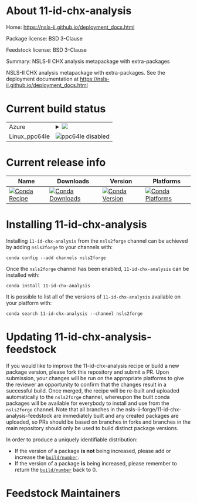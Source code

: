 About 11-id-chx-analysis
========================

Home: https://nsls-ii.github.io/deployment_docs.html

Package license: BSD 3-Clause

Feedstock license: BSD 3-Clause

Summary: NSLS-II CHX analysis metapackage with extra-packages

NSLS-II CHX analysis metapackage with extra-packages. See the deployment
documentation at https://nsls-ii.github.io/deployment_docs.html


Current build status
====================


<table>
    
  <tr>
    <td>Azure</td>
    <td>
      <details>
        <summary>
          <a href="https://dev.azure.com/nsls2forge/nsls2forge/_build/latest?definitionId=130&branchName=master">
            <img src="https://dev.azure.com/nsls2forge/nsls2forge/_apis/build/status/11-id-chx-analysis-feedstock?branchName=master">
          </a>
        </summary>
        <table>
          <thead><tr><th>Variant</th><th>Status</th></tr></thead>
          <tbody><tr>
              <td>linux_python3.6</td>
              <td>
                <a href="https://dev.azure.com/nsls2forge/nsls2forge/_build/latest?definitionId=130&branchName=master">
                  <img src="https://dev.azure.com/nsls2forge/nsls2forge/_apis/build/status/11-id-chx-analysis-feedstock?branchName=master&jobName=linux&configuration=linux_python3.6" alt="variant">
                </a>
              </td>
            </tr><tr>
              <td>linux_python3.7</td>
              <td>
                <a href="https://dev.azure.com/nsls2forge/nsls2forge/_build/latest?definitionId=130&branchName=master">
                  <img src="https://dev.azure.com/nsls2forge/nsls2forge/_apis/build/status/11-id-chx-analysis-feedstock?branchName=master&jobName=linux&configuration=linux_python3.7" alt="variant">
                </a>
              </td>
            </tr><tr>
              <td>osx_python3.6</td>
              <td>
                <a href="https://dev.azure.com/nsls2forge/nsls2forge/_build/latest?definitionId=130&branchName=master">
                  <img src="https://dev.azure.com/nsls2forge/nsls2forge/_apis/build/status/11-id-chx-analysis-feedstock?branchName=master&jobName=osx&configuration=osx_python3.6" alt="variant">
                </a>
              </td>
            </tr><tr>
              <td>osx_python3.7</td>
              <td>
                <a href="https://dev.azure.com/nsls2forge/nsls2forge/_build/latest?definitionId=130&branchName=master">
                  <img src="https://dev.azure.com/nsls2forge/nsls2forge/_apis/build/status/11-id-chx-analysis-feedstock?branchName=master&jobName=osx&configuration=osx_python3.7" alt="variant">
                </a>
              </td>
            </tr><tr>
              <td>win_python3.6</td>
              <td>
                <a href="https://dev.azure.com/nsls2forge/nsls2forge/_build/latest?definitionId=130&branchName=master">
                  <img src="https://dev.azure.com/nsls2forge/nsls2forge/_apis/build/status/11-id-chx-analysis-feedstock?branchName=master&jobName=win&configuration=win_python3.6" alt="variant">
                </a>
              </td>
            </tr><tr>
              <td>win_python3.7</td>
              <td>
                <a href="https://dev.azure.com/nsls2forge/nsls2forge/_build/latest?definitionId=130&branchName=master">
                  <img src="https://dev.azure.com/nsls2forge/nsls2forge/_apis/build/status/11-id-chx-analysis-feedstock?branchName=master&jobName=win&configuration=win_python3.7" alt="variant">
                </a>
              </td>
            </tr>
          </tbody>
        </table>
      </details>
    </td>
  </tr>
  <tr>
    <td>Linux_ppc64le</td>
    <td>
      <img src="https://img.shields.io/badge/ppc64le-disabled-lightgrey.svg" alt="ppc64le disabled">
    </td>
  </tr>
</table>

Current release info
====================

| Name | Downloads | Version | Platforms |
| --- | --- | --- | --- |
| [![Conda Recipe](https://img.shields.io/badge/recipe-11--id--chx--analysis-green.svg)](https://anaconda.org/nsls2forge/11-id-chx-analysis) | [![Conda Downloads](https://img.shields.io/conda/dn/nsls2forge/11-id-chx-analysis.svg)](https://anaconda.org/nsls2forge/11-id-chx-analysis) | [![Conda Version](https://img.shields.io/conda/vn/nsls2forge/11-id-chx-analysis.svg)](https://anaconda.org/nsls2forge/11-id-chx-analysis) | [![Conda Platforms](https://img.shields.io/conda/pn/nsls2forge/11-id-chx-analysis.svg)](https://anaconda.org/nsls2forge/11-id-chx-analysis) |

Installing 11-id-chx-analysis
=============================

Installing `11-id-chx-analysis` from the `nsls2forge` channel can be achieved by adding `nsls2forge` to your channels with:

```
conda config --add channels nsls2forge
```

Once the `nsls2forge` channel has been enabled, `11-id-chx-analysis` can be installed with:

```
conda install 11-id-chx-analysis
```

It is possible to list all of the versions of `11-id-chx-analysis` available on your platform with:

```
conda search 11-id-chx-analysis --channel nsls2forge
```




Updating 11-id-chx-analysis-feedstock
=====================================

If you would like to improve the 11-id-chx-analysis recipe or build a new
package version, please fork this repository and submit a PR. Upon submission,
your changes will be run on the appropriate platforms to give the reviewer an
opportunity to confirm that the changes result in a successful build. Once
merged, the recipe will be re-built and uploaded automatically to the
`nsls2forge` channel, whereupon the built conda packages will be available for
everybody to install and use from the `nsls2forge` channel.
Note that all branches in the nsls-ii-forge/11-id-chx-analysis-feedstock are
immediately built and any created packages are uploaded, so PRs should be based
on branches in forks and branches in the main repository should only be used to
build distinct package versions.

In order to produce a uniquely identifiable distribution:
 * If the version of a package **is not** being increased, please add or increase
   the [``build/number``](https://conda.io/docs/user-guide/tasks/build-packages/define-metadata.html#build-number-and-string).
 * If the version of a package **is** being increased, please remember to return
   the [``build/number``](https://conda.io/docs/user-guide/tasks/build-packages/define-metadata.html#build-number-and-string)
   back to 0.

Feedstock Maintainers
=====================


